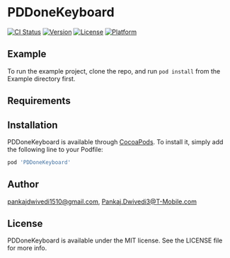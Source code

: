 # PDDoneKeyboard

[![CI Status](https://img.shields.io/travis/pankajdwivedi1510@gmail.com/PDDoneKeyboard.svg?style=flat)](https://travis-ci.org/pankajdwivedi1510@gmail.com/PDDoneKeyboard)
[![Version](https://img.shields.io/cocoapods/v/PDDoneKeyboard.svg?style=flat)](https://cocoapods.org/pods/PDDoneKeyboard)
[![License](https://img.shields.io/cocoapods/l/PDDoneKeyboard.svg?style=flat)](https://cocoapods.org/pods/PDDoneKeyboard)
[![Platform](https://img.shields.io/cocoapods/p/PDDoneKeyboard.svg?style=flat)](https://cocoapods.org/pods/PDDoneKeyboard)

## Example

To run the example project, clone the repo, and run `pod install` from the Example directory first.

## Requirements

## Installation

PDDoneKeyboard is available through [CocoaPods](https://cocoapods.org). To install
it, simply add the following line to your Podfile:

```ruby
pod 'PDDoneKeyboard'
```

## Author

pankajdwivedi1510@gmail.com, Pankaj.Dwivedi3@T-Mobile.com

## License

PDDoneKeyboard is available under the MIT license. See the LICENSE file for more info.
